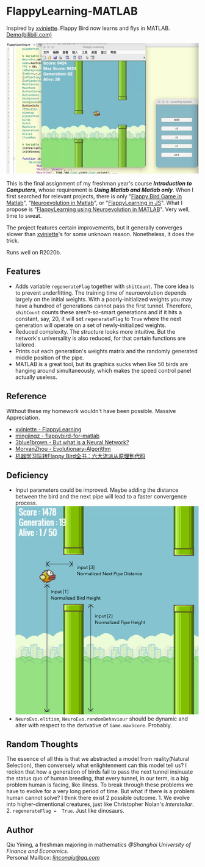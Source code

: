 # FlappyLearning-MATLAB
Inspired by [xviniette](https://github.com/xviniette/FlappyLearning). Flappy Bird now learns and flys in MATLAB. [Demo(bilibili.com)](https://www.bilibili.com/video/BV1xy4y1i73s/)  

![alt tag](https://github.com/lincolnqiu/FlappyLearning-MATLAB/blob/main/Screenshot.png)  

This is the final assignment of my freshman year's course ***Introduction to Computers***, whose requirement is ***Using Matlab and Matlab only***. When I first searched for relevant projects, there is only "[Flappy Bird Game in Matlab](https://github.com/mingjingz/flappybird-for-matlab)", "[Neuroevolution in Matlab](https://github.com/matthp/NeuroEvolution)", or "[FlappyLearning in JS](https://github.com/xviniette/FlappyLearning)". What I propose is "[FlappyLearning using Neuroevolution in MATLAB](https://github.com/lincolnqiu/FlappyLearning-MATLAB)". Very well, time to sweat.  

The project features certain improvements, but it generally converges slower than [xviniette](https://github.com/xviniette/FlappyLearning)'s for some unknown reason. Nonetheless, it does the trick.

Runs well on R2020b.  

## Features
* Adds variable `regenerateFlag` together with `shitCount`. The core idea is to prevent underfitting. The training time of neuroevolution depends largely on the initial weights. With a poorly-initialized weights you may have a hundred of generations cannot pass the first tunnel. Therefore, `shitCount` counts these aren't-so-smart generations and if it hits a constant, say, 20, it will set `regenerateFlag` to `True` where the next generation will operate on a set of newly-initialized weights.
* Reduced complexity. The structure looks more intuitive. But the network's universality is also reduced, for that certain functions are tailored.
* Prints out each generation's weights matrix and the randomly generated middle position of the pipe.
* MATLAB is a great tool, but its graphics sucks when like 50 birds are hanging around simultaneously, which makes the speed control panel actually useless.

## Reference
Without these my homework wouldn't have been possible. Massive Appreciation.
* [xviniette - FlappyLearning](https://github.com/xviniette/FlappyLearning)
* [mingjingz - flappybird-for-matlab](https://github.com/mingjingz/flappybird-for-matlab)
* [3blue1brown - But what is a Neural Network?](https://youtu.be/aircAruvnKk)
* [MorvanZhou - Evolutionary-Algorithm](https://github.com/MorvanZhou/Evolutionary-Algorithm)  
* [机器学习玩转Flappy Bird全书：六大流派从原理到代码](https://zhuanlan.zhihu.com/p/25719115)  

## Deficiency
* Input parameters could be improved. Maybe adding the distance between the bird and the next pipe will lead to a faster convergence process.
![alt tag](https://github.com/lincolnqiu/FlappyLearning-MATLAB/blob/main/Illustration.png)
* `NeuroEvo.elitism`, `NeuroEvo.randomBehaviour` should be dynamic and alter with respect to the derivative of `Game.maxScore`. Probably.

## Random Thoughts
The essence of all this is that we abstracted a model from reality(Natural Selection), then conversely what enlightenment can this model tell us?
I reckon that how a generation of birds fail to pass the next tunnel insinuate the status quo of human breeding, that every tunnel, in our term, is a big problem human is facing, like illness. To break through these problems we have to evolve for a very long period of time. But what if there is a problem human cannot solve? I think there exist 2 possible outcome. 1. We evolve into higher-dimentional creatures, just like Christopher Nolan's *Interstellar*. 2. `regenerateFlag =  True`. Just like dinosaurs.


## Author
Qiu Yining, a freshman majoring in mathematics *@Shanghai University of Finance and Economics*.  
Personal Mailbox: *linconqiu@qq.com*
